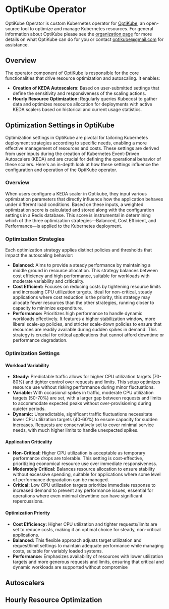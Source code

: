 # OptiKube Operator

OptiKube Operator is custom Kubernetes operator for [OptiKube](https://github.com/Optikube), an open-source tool to optimize and manage Kubernetes resources. For general information about OptiKube please see the [organization page](https://github.com/Optikube) for more details on what OptiKube can do for you or contact optikube@gmail.com for assistance.

## Overview
The operator component of OptiKube is responsible for the core functionalities that drive resource optimization and autoscaling. It enables:
- **Creation of KEDA Autoscalers:** Based on user-submitted settings that define the sensitivity and responsiveness of the scaling actions.
- **Hourly Resource Optimization:** Regularly queries Kubecost to gather data and optimizes resource allocation for deployments with active KEDA scalers based on historical and current usage statistics.

## Optimization Settings in OptiKube
Optimization settings in OptiKube are pivotal for tailoring Kubernetes deployment strategies according to specific needs, enabling a more effective management of resources and costs. These settings are derived from user inputs during the creation of Kubernetes Event-Driven Autoscalers (KEDA) and are crucial for defining the operational behavior of these scalers. Here's an in-depth look at how these settings influence the configuration and operation of the OptiKube operator.

### Overview
When users configure a KEDA scaler in Optikube, they input various optimization parameters that directly influence how the application behaves under different load conditions. Based on these inputs, a weighted optimization score is calculated and stored along with the configuration settings in a Redis database. This score is instrumental in determining which of the three optimization strategies—Balanced, Cost Efficient, and Performance—is applied to the Kubernetes deployment.

### Optimization Strategies
Each optimization strategy applies distinct policies and thresholds that impact the autoscaling behavior:
- **Balanced:** Aims to provide a steady performance by maintaining a middle ground in resource allocation. This strategy balances between cost efficiency and high performance, suitable for workloads with moderate variability and criticality.
- **Cost Efficient:** Focuses on reducing costs by tightening resource limits and increasing CPU utilization targets. Ideal for non-critical, steady applications where cost reduction is the priority, this strategy may allocate fewer resources than the other strategies, running closer to capacity to minimize expenditure.
- **Performance:** Prioritizes high performance to handle dynamic workloads effectively. It features a higher stabilization window, more liberal scale-up policies, and stricter scale-down policies to ensure that resources are readily available during sudden spikes in demand. This strategy is crucial for critical applications that cannot afford downtime or performance degradation.

### Optimization Settings
#### Workload Variability
- **Steady:** Predictable traffic allows for higher CPU utilization targets (70-80%) and tighter control over requests and limits. This setup optimizes resource use without risking performance during minor fluctuations.
- **Variable:** With occasional spikes in traffic, moderate CPU utilization targets (50-70%) are set, with a larger gap between requests and limits to accommodate expected peaks without over-provisioning during quieter periods.
- **Dynamic:** Unpredictable, significant traffic fluctuations necessitate lower CPU utilization targets (40-60%) to ensure capacity for sudden increases. Requests are conservatively set to cover minimal service needs, with much higher limits to handle unexpected spikes.

#### Application Criticality
- **Non-Critical:** Higher CPU utilization is acceptable as temporary performance drops are tolerable. This setting is cost-effective, prioritizing economical resource use over immediate responsiveness.
- **Moderately Critical:** Balances resource allocation to ensure stability without excessive spending, suitable for applications where some level of performance degradation can be managed.
- **Critical:** Low CPU utilization targets prioritize immediate response to increased demand to prevent any performance issues, essential for operations where even minimal downtime can have significant repercussions.

#### Optimization Priority
- **Cost Efficiency:** Higher CPU utilization and tighter requests/limits are set to reduce costs, making it an optimal choice for steady, non-critical applications.
- **Balanced:** This flexible approach adjusts target utilization and request/limit settings to maintain adequate performance while managing costs, suitable for variably loaded systems.
- **Performance:** Emphasizes availability of resources with lower utilization targets and more generous requests and limits, ensuring that critical and dynamic workloads are supported without compromise

## Autoscalers


## Hourly Resource Optimization
